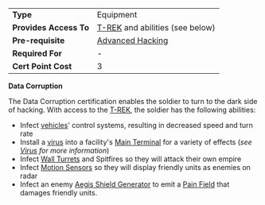|                        |                                                        |
| ---------------------- | ------------------------------------------------------ |
| **Type**               | Equipment                                              |
| **Provides Access To** | [T-REK](../weapons/T-REK.md) and abilities (see below) |
| **Pre-requisite**      | [Advanced Hacking](Advanced_Hacking.md)                |
| **Required For**       | \-                                                     |
| **Cert Point Cost**    | 3                                                      |

**Data Corruption**

The Data Corruption certification enables the soldier to turn to the
dark side of hacking. With access to the [T-REK](../weapons/T-REK.md), the
soldier has the following abilities:

- Infect [vehicles](../vehicles/Vehicle.md)' control systems, resulting in
  decreased speed and turn rate
- Install a [virus](../terminology/Virus.md) into a facility's [Main
  Terminal](../items/Main_Terminal.md) for a variety of effects (<i>see
  [Virus](../terminology/Virus.md) for more information</i>)
- Infect [Wall Turrets](../items/Phalanx.md) and Spitfires so they
  will attack their own empire
- Infect [Motion Sensors](../weapons/Adaptive_Construction_Engine.md#Motion_Sensor) so they will
  display friendly units as enemies on radar
- Infect an enemy [Aegis Shield
  Generator](../weapons/Aegis_Shield_Generator.md) to emit a [Pain
  Field](../terminology/Pain_Field.md) that damages friendly units.

<!--[Category:Certification](Category:Certification.md)-->
